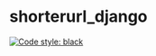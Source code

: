 # shorterurl_django


[![Code style: black](https://img.shields.io/badge/code%20style-black-000000.svg)](https://github.com/psf/black)
